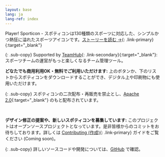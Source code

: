 ```yaml
---
layout: base
lang: ja
lang-ref: index
---
```


<article markdown="1">

Player! Sporticon - スポティコンは130種類のスポーツに対応した、シンプルかつ熱狂に溢れたスポーツアイコンです。[ストーリーを読む →](https://www.pr-table.com/ookami/stories/23551){: .link-primary}{:target="_blank"}

{: .sub-copy}
Supported by [TeamHub](https://tmhub.jp/){: .link-secondary}{:target="_blank"}: スポーツチームの運営がもっと楽しくなるチーム管理ツール。

</article>

<article markdown="1">

**どなたでも商用利用OK・無料でご利用いただけます:** 上のボタンか、下のリストからスポティコンをダウンロードすることができ、デジタル上や印刷物にも使用いただけます。

{: .sub-copy}
スポティコンの二次配布・再販売を禁止とし、[Apache 2.0](https://www.apache.org/licenses/LICENSE-2.0){:target="_blank"} のもと配布されています。

<br>

**デザイン修正の提案や、新しいスポティコンを募集しています:** このプロジェクトはオープンソースプロジェクトとなっています。是非皆様からのコミットをお待ちしております。詳しくは [Contributing (作成)](https://github.com/ookamiinc/Sporticon/master/Contributing.md){: .link-primary} ガイドをご覧ください (Coming soon)。

{: .sub-copy}
詳しいソースコードや開発については、[GitHub](https://github.com/ookamiinc/sporticon) で確認。

</article>